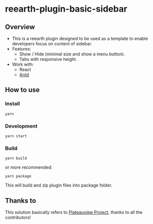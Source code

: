 # reearth-plugin-basic-sidebar

## Overview

- This is a reearth plugin designed to be used as a template to enable developers focus on content of sidebar.
- Features:
  - Show / Hide (minimal size and show a menu button).
  - Tabs with responsive height.
- Work with:
  - React
  - [Antd](https://ant.design/components/overview/)

## How to use

### Install

```
yarn
```
### Development

```
yarn start
```

### Build

```
yarn build
```

or more recommended:

```
yarn package
```

This will build and zip plugin files into package folder.

## Thanks to

This solution basically refers to [Plateauview Project](https://github.com/eukarya-inc/reearth-plateauview), thanks to all the contributors!
